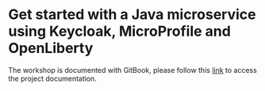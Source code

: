 # Get started with a Java microservice using Keycloak, MicroProfile and OpenLiberty

The workshop is documented with GitBook, please follow this [link](https://thomas-suedbroecker.gitbook.io/example-using-keycloak-mp-and-openliberty-locally/) to access the project documentation.
